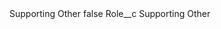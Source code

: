 <?xml version="1.0" encoding="UTF-8"?>
<CustomMetadata xmlns="http://soap.sforce.com/2006/04/metadata" xmlns:xsi="http://www.w3.org/2001/XMLSchema-instance" xmlns:xsd="http://www.w3.org/2001/XMLSchema">
    <label>Supporting Other</label>
    <protected>false</protected>
    <values>
        <field>Role__c</field>
        <value xsi:type="xsd:string">Supporting Other</value>
    </values>
</CustomMetadata>

